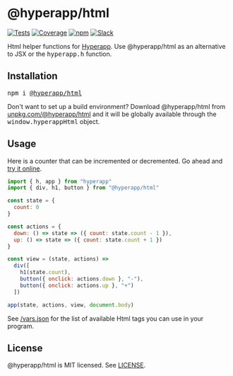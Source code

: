 # @hyperapp/html

[![Tests](https://img.shields.io/travis/hyperapp/html/master.svg)](https://travis-ci.org/hyperapp/html)
[![Coverage](https://img.shields.io/codecov/c/github/hyperapp/html/master.svg)](https://codecov.io/gh/hyperapp/html)
[![npm](https://img.shields.io/npm/v/@hyperapp/html.svg)](https://www.npmjs.org/package/@hyperapp/html)
[![Slack](https://hyperappjs.herokuapp.com/badge.svg)](https://hyperappjs.herokuapp.com "Join us")

Html helper functions for [Hyperapp](https://github.com/hyperapp/hyperapp). Use @hyperapp/html as an alternative to JSX or the <samp>hyperapp.h</samp> function.

## Installation

<pre>
npm i <a href=https://www.npmjs.com/package/@hyperapp/html>@hyperapp/html</a>
</pre>

Don't want to set up a build environment? Download @hyperapp/html from [unpkg.com/@hyperapp/html](https://unpkg.com/@hyperapp/html) and it will be globally available through the <samp>window.hyperappHtml</samp> object.

## Usage

Here is a counter that can be incremented or decremented. Go ahead and [try it online](https://codepen.io/jorgebucaran/pen/MrBgMy?editors=0010).

```jsx
import { h, app } from "hyperapp"
import { div, h1, button } from "@hyperapp/html"

const state = {
  count: 0
}

const actions = {
  down: () => state => ({ count: state.count - 1 }),
  up: () => state => ({ count: state.count + 1 })
}

const view = (state, actions) =>
  div([
    h1(state.count),
    button({ onclick: actions.down }, "-"),
    button({ onclick: actions.up }, "+")
  ])

app(state, actions, view, document.body)
```

See [/vars.json](/vars.json) for the list of available Html tags you can use in your program.


## License

@hyperapp/html is MIT licensed. See [LICENSE](LICENSE.md).
